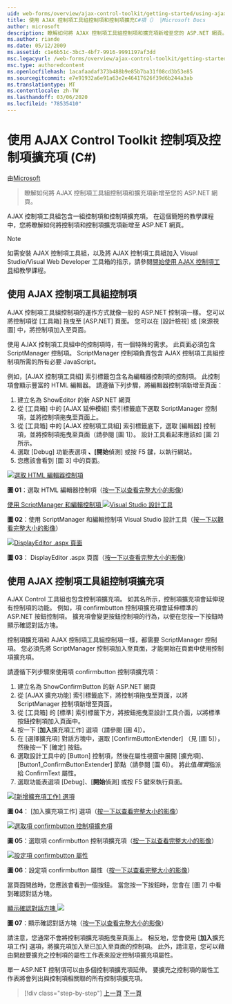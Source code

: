 ```yaml
---
uid: web-forms/overview/ajax-control-toolkit/getting-started/using-ajax-control-toolkit-controls-and-control-extenders-cs
title: 使用 AJAX 控制項工具組控制項和控制項擴充C#項（） |Microsoft Docs
author: microsoft
description: 瞭解如何將 AJAX 控制項工具組控制項和擴充項新增至您的 ASP.NET 網頁。
ms.author: riande
ms.date: 05/12/2009
ms.assetid: c1e6b51c-3bc3-4bf7-9916-9991197af3dd
msc.legacyurl: /web-forms/overview/ajax-control-toolkit/getting-started/using-ajax-control-toolkit-controls-and-control-extenders-cs
msc.type: authoredcontent
ms.openlocfilehash: 1acafaadaf373b488b9e85b7ba31f08cd3b53e85
ms.sourcegitcommit: e7e91932a6e91a63e2e46417626f39d6b244a3ab
ms.translationtype: MT
ms.contentlocale: zh-TW
ms.lasthandoff: 03/06/2020
ms.locfileid: "78535410"
---
```

# <a name="using-ajax-control-toolkit-controls-and-control-extenders-c"></a>使用 AJAX Control Toolkit 控制項及控制項擴充項 (C#)

由[Microsoft](https://github.com/microsoft)

> 瞭解如何將 AJAX 控制項工具組控制項和擴充項新增至您的 ASP.NET 網頁。

AJAX 控制項工具組包含一組控制項和控制項擴充項。 在這個簡短的教學課程中，您將瞭解如何將控制項和控制項擴充項新增至 ASP.NET 網頁。

> [!NOTE] 
> 
> 如需安裝 AJAX 控制項工具組，以及將 AJAX 控制項工具組加入 Visual Studio/Visual Web Developer 工具箱的指示，請參閱[開始使用 AJAX 控制項工具](get-started-with-the-ajax-control-toolkit-cs.md)組教學課程。

## <a name="using-ajax-control-toolkit-controls"></a>使用 AJAX 控制項工具組控制項

AJAX 控制項工具組控制項的運作方式就像一般的 ASP.NET 控制項一樣。 您可以將控制項從 [工具箱] 拖曳至 [ASP.NET] 頁面。 您可以在 [設計檢視] 或 [來源視圖] 中，將控制項加入至頁面。

使用 AJAX 控制項工具組中的控制項時，有一個特殊的需求。 此頁面必須包含 ScriptManager 控制項。 ScriptManager 控制項負責包含 AJAX 控制項工具組控制項所需的所有必要 JavaScript。

例如，[AJAX 控制項工具組] 索引標籤包含名為編輯器控制項的控制項。 此控制項會顯示豐富的 HTML 編輯器。 請遵循下列步驟，將編輯器控制項新增至頁面：

1. 建立名為 ShowEditor 的新 ASP.NET 網頁
2. 從 [工具箱] 中的 [AJAX 延伸模組] 索引標籤底下選取 ScriptManager 控制項，並將控制項拖曳至頁面上。
3. 從 [工具箱] 中的 [AJAX 控制項工具組] 索引標籤底下，選取 [編輯器] 控制項，並將控制項拖曳至頁面（請參閱 [圖 1]）。 設計工具看起來應該如 [圖 2] 所示。
4. 選取 [Debug] 功能表選項 **、[開始**偵測] 或按 F5 鍵，以執行網站。
5. 您應該會看到 [圖 3] 中的頁面。

[![選取 HTML 編輯器控制項](using-ajax-control-toolkit-controls-and-control-extenders-cs/_static/image1.jpg)](using-ajax-control-toolkit-controls-and-control-extenders-cs/_static/image1.png)

**圖 01**：選取 HTML 編輯器控制項（[按一下以查看完整大小的影像](using-ajax-control-toolkit-controls-and-control-extenders-cs/_static/image2.png)）

[使用 ScriptManager 和編輯控制項 ![Visual Studio 設計工具](using-ajax-control-toolkit-controls-and-control-extenders-cs/_static/image2.jpg)](using-ajax-control-toolkit-controls-and-control-extenders-cs/_static/image3.png)

**圖 02**：使用 ScriptManager 和編輯控制項 Visual Studio 設計工具（[按一下以觀看完整大小的影像](using-ajax-control-toolkit-controls-and-control-extenders-cs/_static/image4.png)）

[![DisplayEditor .aspx 頁面](using-ajax-control-toolkit-controls-and-control-extenders-cs/_static/image3.jpg)](using-ajax-control-toolkit-controls-and-control-extenders-cs/_static/image5.png)

**圖 03**： DisplayEditor .aspx 頁面（[按一下以查看完整大小的影像](using-ajax-control-toolkit-controls-and-control-extenders-cs/_static/image6.png)）

## <a name="using-ajax-control-toolkit-control-extenders"></a>使用 AJAX 控制項工具組控制項擴充項

AJAX Control 工具組也包含控制項擴充項。 如其名所示，控制項擴充項會延伸現有控制項的功能。 例如，項 confirmbutton 控制項擴充項會延伸標準的 ASP.NET 按鈕控制項。 擴充項會變更按鈕控制項的行為，以便在您按一下按鈕時顯示確認對話方塊。

控制項擴充項和 AJAX 控制項工具組控制項一樣，都需要 ScriptManager 控制項。 您必須先將 ScriptManager 控制項加入至頁面，才能開始在頁面中使用控制項擴充項。

請遵循下列步驟來使用項 confirmbutton 控制項擴充項：

1. 建立名為 ShowConfirmButton 的新 ASP.NET 網頁
2. 從 [AJAX 擴充功能] 索引標籤底下，將控制項拖曳至頁面，以將 ScriptManager 控制項新增至頁面。
3. 從 [工具箱] 的 [標準] 索引標籤下方，將按鈕拖曳至設計工具介面，以將標準按鈕控制項加入頁面中。
4. 按一下 [**加入**擴充項工作] 選項（請參閱 [圖 4]）。
5. 在 [選擇擴充項] 對話方塊中，選取 [ConfirmButtonExtender] （見 [圖 5]），然後按一下 [確定] 按鈕。
6. 選取設計工具中的 [Button] 控制項，然後在屬性視窗中展開 [擴充項]、[Button1\_ConfirmButtonExtender] 節點（請參閱 [圖 6]）。 將此值*確實*指派給 ConfirmText 屬性。
7. 選取功能表選項 [Debug]、[**開始**偵測] 或按 F5 鍵來執行頁面。

[![[新增擴充項工作] 選項](using-ajax-control-toolkit-controls-and-control-extenders-cs/_static/image4.jpg)](using-ajax-control-toolkit-controls-and-control-extenders-cs/_static/image7.png)

**圖 04**： [加入擴充項工作] 選項（[按一下以查看完整大小的影像](using-ajax-control-toolkit-controls-and-control-extenders-cs/_static/image8.png)）

[![選取項 confirmbutton 控制項擴充項](using-ajax-control-toolkit-controls-and-control-extenders-cs/_static/image5.jpg)](using-ajax-control-toolkit-controls-and-control-extenders-cs/_static/image9.png)

**圖 05**：選取項 confirmbutton 控制項擴充項（[按一下以查看完整大小的影像](using-ajax-control-toolkit-controls-and-control-extenders-cs/_static/image10.png)）

[![設定項 confirmbutton 屬性](using-ajax-control-toolkit-controls-and-control-extenders-cs/_static/image6.jpg)](using-ajax-control-toolkit-controls-and-control-extenders-cs/_static/image11.png)

**圖 06**：設定項 confirmbutton 屬性（[按一下以查看完整大小的影像](using-ajax-control-toolkit-controls-and-control-extenders-cs/_static/image12.png)）

當頁面開啟時，您應該會看到一個按鈕。 當您按一下按鈕時，您會在 [圖 7] 中看到確認對話方塊。

[顯示確認對話方塊 ![](using-ajax-control-toolkit-controls-and-control-extenders-cs/_static/image7.jpg)](using-ajax-control-toolkit-controls-and-control-extenders-cs/_static/image13.png)

**圖 07**：顯示確認對話方塊（[按一下以查看完整大小的影像](using-ajax-control-toolkit-controls-and-control-extenders-cs/_static/image14.png)）

請注意，您通常不會將控制項擴充項拖曳至頁面上。 相反地，您會使用 [**加入**擴充項工作] 選項，將擴充項加入至已加入至頁面的控制項。 此外，請注意，您可以藉由開啟要擴充之控制項的屬性工作表來設定控制項擴充項屬性。

單一 ASP.NET 控制項可以由多個控制項擴充項延伸。 要擴充之控制項的屬性工作表將會列出與控制項相關聯的所有控制項擴充項。

> [!div class="step-by-step"]
> [上一頁](get-started-with-the-ajax-control-toolkit-cs.md)
> [下一頁](creating-a-custom-ajax-control-toolkit-control-extender-cs.md)
